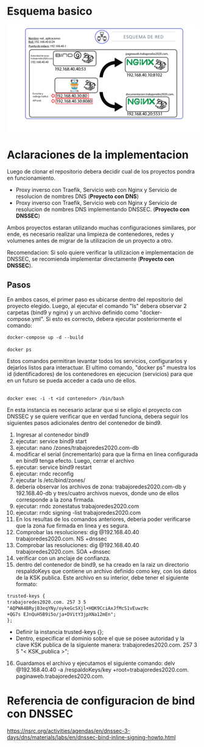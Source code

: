 # Esquema basico

![Esquema_Red](https://github.com/Gorordo96/bind9-DNSSEC/blob/main/img/Esquema%20de%20red.png?raw=true)

# Aclaraciones de la implementacion

Luego de clonar el repositorio debera decidir cual de los proyectos pondra en funcionamiento.

* Proxy inverso con Traefik, Servicio web con Nginx y Servicio de resolucion de nombres DNS (**Proyecto con DNS**)
* Proxy inverso con Traefik, Servicio web con Nginx y Servicio de resolucion de nombres DNS implementando DNSSEC. (**Proyecto con DNSSEC**) 

Ambos proyectos estaran utilizando muchas configuraciones similares, por ende, es necesario realizar una limpieza de contenedores, redes y volumenes antes de migrar de la utilizacion de un proyecto a otro.

Recomendacion: Si solo quiere verificar la utilizacion e implementacion de DNSSEC, se recomienda implementar directamente (**Proyecto con DNSSEC**).

## Pasos

En ambos casos, el primer paso es ubicarse dentro del repositorio del proyecto elegido. Luego, al ejecutar el comando "ls" debera observar 2 carpetas (bind9 y nginx) y un archivo definido como "docker-compose.yml". Si esto es correcto, debera ejecutar posteriormente el comando: 

~~~
docker-compose up -d --build

docker ps
~~~
Estos comandos permitiran levantar todos los servicios, configurarlos y dejarlos listos para interactuar. El ultimo comando, "docker ps" muestra los id (identificadores) de los contenedores en ejecucion (servicios) para que en un futuro se pueda acceder a cada uno de ellos.

~~~

docker exec -i -t <id contenedor> /bin/bash

~~~
En esta instancia es necesario aclarar que si se eligio el proyecto con DNSSEC y se quiere verificar que en verdad funciona, debera seguir los siguientes pasos adicionales dentro del contenedor de bind9.

1. Ingresar al contenedor bind9
2. ejecutar: service bind9 start
3. ejecutar: nano /zones/trabajoredes2020.com-db
4. modificar el serial (incrementarlo) para que la firma en linea configurada en bind9 tenga efecto. Luego, cerrar el archivo
5. ejecutar: service bind9 restart
6. ejecutar: rndc reconfig
7. ejecutar ls /etc/bind/zones/
8. deberia observar los archivos de zona: trabajoredes2020.com-db y 192.168.40-db y tres/cuatro archivos nuevos, donde uno de ellos corresponde a la zona firmada.
9. ejecutar: rndc zonestatus trabajoredes2020.com
10. ejecutar: rndc signing -list trabajoredes2020.com
11. En los resultas de los comandos anteriores, deberia poder verificarse que la zona fue firmada en linea y es segura.
12. Comprobar las resoluciones: dig @192.168.40.40 trabajoredes2020.com. NS +dnssec
13. Comprobar las resoluciones: dig @192.168.40.40 trabajoredes2020.com. SOA +dnssec
14. verificar con un anclaje de confianza.
15. dentro del contenedor de bind9, se ha creado en la raiz un directorio respaldoKeys que contiene un archivo definido como key, con los datos de la KSK publica. Este archivo en su interior, debe tener el siguiente formato:

~~~
trusted-keys {
trabajoredes2020.com. 257 3 5 "AQPWA4BRyjB3eqYNy/oykeGcSXjl+HQK9CciAxJfMcS1vEuwz9c
+QG7s EJnQuH5B9i5o/ja+DVitY3jpXNa12mEn";
};
~~~
* Definir la instancia trusted-keys {};
* Dentro, especificar el dominio sobre el que se posee autoridad y la clave KSK publica de la siguiente manera: trabajoredes2020.com. 257 3 5 "< KSK_publica >";

16. Guardamos el archivo y ejecutamos el siguiente comando: delv @192.168.40.40 -a /respaldoKeys/key +root=trabajoredes2020.com. paginaweb.trabajoredes2020.com.


# Referencia de configuracion de bind con DNSSEC

https://nsrc.org/activities/agendas/en/dnssec-3-days/dns/materials/labs/en/dnssec-bind-inline-signing-howto.html
